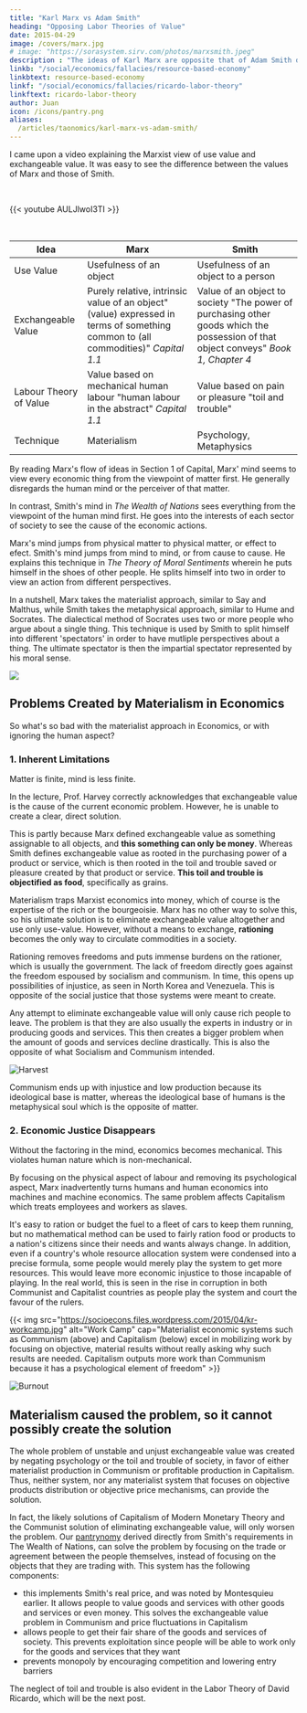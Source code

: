 ```yaml
---
title: "Karl Marx vs Adam Smith"
heading: "Opposing Labor Theories of Value"
date: 2015-04-29
image: /covers/marx.jpg
# image: "https://sorasystem.sirv.com/photos/marxsmith.jpeg"
description : "The ideas of Karl Marx are opposite that of Adam Smith despite both aiming for the good of society"
linkb: "/social/economics/fallacies/resource-based-economy"
linkbtext: resource-based-economy
linkf: "/social/economics/fallacies/ricardo-labor-theory"
linkftext: ricardo-labor-theory
author: Juan
icon: /icons/pantry.png
aliases:
  /articles/taonomics/karl-marx-vs-adam-smith/
---
```


I came upon a video explaining the Marxist view of use value and exchangeable value. It was easy to see the difference between the values of Marx and those of Smith.

<br>

{{< youtube AULJlwoI3TI >}}

<br>

Idea | Marx | Smith
--- | --- | ---
Use Value | Usefulness of an object | Usefulness of an object to a person
Exchangeable Value | Purely relative, intrinsic value of an object"(value) expressed in terms of something common to (all commodities)" <cite>Capital 1.1</cite> | Value of an object to society "The power of purchasing other goods which the possession of that object conveys" <cite>Book 1, Chapter 4</cite>
Labour Theory of Value | Value based on mechanical human labour "human labour in the abstract" <cite>Capital 1.1</cite> | Value based on pain or pleasure "toil and trouble"
Technique | Materialism | Psychology, Metaphysics




By reading Marx's flow of ideas in Section 1 of Capital, Marx' mind seems to view every economic thing from the viewpoint of matter first. He generally disregards the human mind or the perceiver of that matter. 

In contrast, Smith's mind in *The Wealth of Nations* sees everything from the viewpoint of the human mind first. He goes into the interests of each sector of society to see the cause of the economic actions.

Marx's mind jumps from physical matter to physical matter, or effect to efect. Smith's mind jumps from mind to mind, or from cause to cause. He explains this technique in *The Theory of Moral Sentiments* wherein he puts himself in the shoes of other people. He splits himself into two in order to view an action from different perspectives. 

In a nutshell, Marx takes the materialist approach, similar to Say and Malthus, while Smith takes the metaphysical approach, similar to Hume and Socrates. The dialectical method of Socrates uses two or more people who argue about a single thing. This technique is used by Smith to split himself into different 'spectators' in order to have mutliple perspectives about a thing. The ultimate spectator is then the impartial spectator represented by his moral sense. 


![](https://sorasystem.sirv.com/graphics/perspective.png)


<!-- The dialectics of Socrates, Smith, Kant, and Eastern philosophy are different from that of Hegel and Marx -->

## Problems Created by Materialism in Economics

So what's so bad with the materialist approach in Economics, or with ignoring the human aspect?



### 1. Inherent Limitations

Matter is finite, mind is less finite.

In the lecture, Prof. Harvey correctly acknowledges that exchangeable value is the cause of the current economic problem. However, he is unable to create a clear, direct solution. 

This is partly because Marx defined exchangeable value as something assignable to all objects, and **this something can only be money**. Whereas Smith defines exchangeable value as rooted in the purchasing power of a product or service, which is then rooted in the toil and trouble saved or pleasure created by that product or service. **This toil and trouble is objectified as food**, specifically as grains. 

Materialism traps Marxist economics into money, which of course is the expertise of the rich or the bourgeoisie. Marx has no other way to solve this, so his ultimate solution is to eliminate exchangeable value altogether and use only use-value. However, without a means to exchange, **rationing** becomes the only way to circulate commodities in a society.

Rationing removes freedoms and puts immense burdens on the rationer, which is usually the government. The lack of freedom directly goes against the freedom espoused by socialism and communism. In time, this opens up possibilities of injustice, as seen in North Korea and Venezuela. This is opposite of the social justice that those systems were meant to create. 

Any attempt to eliminate exchangeable value will only cause rich people to leave. The problem is that they are also usually the experts in industry or in producing goods and services. This then creates a bigger problem when the amount of goods and services decline drastically. This is also the opposite of what Socialism and Communism intended.

![Harvest](https://sorasystem.sirv.com/graphics/communistharvest.jpg)


Communism ends up with injustice and low production because its ideological base is matter, whereas the ideological base of humans is the metaphysical soul which is the opposite of matter. 


### 2. Economic Justice Disappears

Without the factoring in the mind, economics becomes mechanical. This violates human nature which is non-mechanical. 

By focusing on the physical aspect of labour and removing its psychological aspect, Marx inadvertently turns humans and human economics into machines and machine economics. The same problem affects Capitalism which treats employees and workers as slaves.<!--   the human aspects are removed and only money is made important. -->

It's easy to ration or budget the fuel to a fleet of cars to keep them running, but no mathematical method can be used to fairly ration food or products to a nation's citizens since their needs and wants always change. In addition, even if a country's whole resource allocation system were condensed into a precise formula, some people would merely play the system to get more resources. This would leave more economic injustice to those incapable of playing. In the real world, this is seen in the rise in corruption in both Communist and Capitalist countries as people play the system and court the favour of the rulers.


{{< img src="https://socioecons.files.wordpress.com/2015/04/kr-workcamp.jpg" alt="Work Camp" cap="Materialist economic systems such as Communism (above) and Capitalism (below) excel in mobilizing work by focusing on objective, material results without really asking why such results are needed. Capitalism outputs more work than Communism because it has a psychological element of freedom" >}}

![Burnout](https://socioecons.files.wordpress.com/2015/04/job-burnout.jpg)


## Materialism caused the problem, so it cannot possibly create the solution

The whole problem of unstable and unjust exchangeable value was created by negating psychology or the toil and trouble of society, in favor of either materialist production in Communism or profitable production in Capitalism. Thus, neither system, nor any materialist system that focuses on objective products distribution or objective price mechanisms, can provide the solution.

In fact, the likely solutions of Capitalism of Modern Monetary Theory and the Communist solution of eliminating exchangeable value, will only worsen the problem. Our [pantrynomy](/pantrynomics) derived directly from Smith's requirements in The Wealth of Nations, can solve the problem by focusing on the trade or agreement between the people themselves, instead of focusing on the objects that they are trading with. This system has the following components:

- this implements Smith's real price, and was noted by Montesquieu earlier. It allows people to value goods and services with other goods and services or even money. This solves the exchangeable value problem in Communism and price fluctuations in Capitalism
- allows people to get their fair share of the goods and services of society. This prevents exploitation since people will be able to work only for the goods and services that they want
- prevents monopoly by encouraging competition and lowering entry barriers


The neglect of toil and trouble is also evident in the Labor Theory of David Ricardo, which will be the next post.
